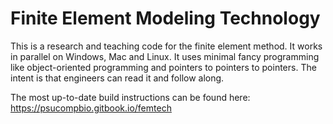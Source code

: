 # Finite Element Modeling Technology

This is a research and teaching code for the finite element method. It works in parallel on Windows, Mac and Linux. It uses minimal fancy programming like object-oriented programming and pointers to pointers to pointers. The intent is that engineers can read it and follow along.

The most up-to-date build instructions can be found here:
https://psucompbio.gitbook.io/femtech
